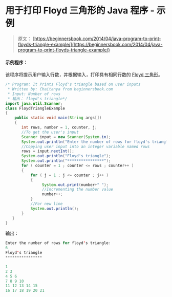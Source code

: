 # 用于打印 Floyd 三角形的 Java 程序 - 示例

> 原文： [https://beginnersbook.com/2014/04/java-program-to-print-floyds-triangle-example/](https://beginnersbook.com/2014/04/java-program-to-print-floyds-triangle-example/)

#### 示例程序：

该程序将提示用户输入行数，并根据输入，打印具有相同行数的 [Floyd 三角形](https://en.wikipedia.org/wiki/Floyd's_triangle)。

```java
/* Program: It Prints Floyd's triangle based on user inputs
 * Written by: Chaitanya from beginnersbook.com
 * Input: Number of rows
 * 输出： floyd's triangle*/
import java.util.Scanner;
class FloydTriangleExample
{
    public static void main(String args[])
    {
       int rows, number = 1, counter, j;
       //To get the user's input
       Scanner input = new Scanner(System.in);
       System.out.println("Enter the number of rows for floyd's triangle:");
       //Copying user input into an integer variable named rows
       rows = input.nextInt();
       System.out.println("Floyd's triangle");
       System.out.println("****************");
       for ( counter = 1 ; counter <= rows ; counter++ )
       {
           for ( j = 1 ; j <= counter ; j++ )
           {
                System.out.print(number+" ");
                //Incrementing the number value
                number++;
           }
           //For new line
           System.out.println();
       }
   }
}
```

输出：

```java
Enter the number of rows for floyd's triangle:
6
Floyd's triangle
****************

1 
2 3 
4 5 6 
7 8 9 10 
11 12 13 14 15 
16 17 18 19 20 21
```